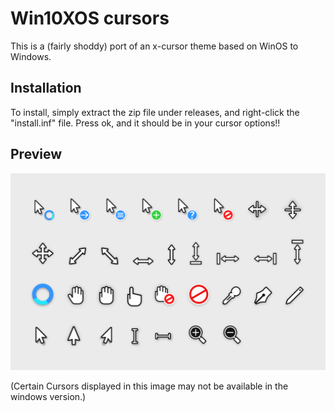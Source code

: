 # Win10XOS cursors
This is a (fairly shoddy) port of an x-cursor theme based on WinOS to Windows.

## Installation
To install, simply extract the zip file under releases, and right-click the "install.inf" file. 
Press ok, and it should be in your cursor options!!
## Preview
![Win10XOS](preview.png)

(Certain Cursors displayed in this image may not be available in the windows version.)